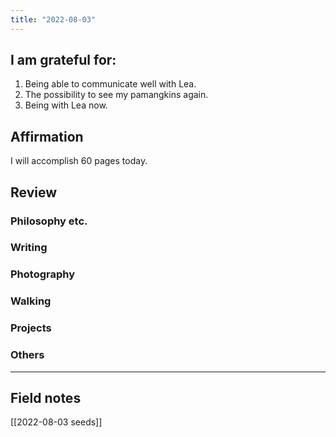 ```yaml
---
title: "2022-08-03"
---
```


## I am grateful for:
1. Being able to communicate well with Lea.
2. The possibility to see my pamangkins again.
3. Being with Lea now.

## Affirmation

I will accomplish 60 pages today.

## Review
### Philosophy etc.

### Writing

### Photography

### Walking

### Projects

### Others

---
## Field notes

[[2022-08-03 seeds]]